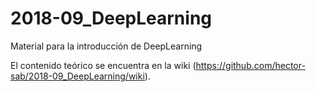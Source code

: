 # 2018-09_DeepLearning
Material para la introducción de DeepLearning

El contenido teórico se encuentra en la wiki (https://github.com/hector-sab/2018-09_DeepLearning/wiki).
